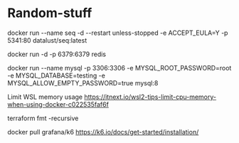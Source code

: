 # Random-stuff

docker run --name seq -d --restart unless-stopped -e ACCEPT_EULA=Y -p 5341:80 datalust/seq:latest

docker run -d -p 6379:6379 redis

docker run --name mysql -p 3306:3306 -e MYSQL_ROOT_PASSWORD=root -e MYSQL_DATABASE=testing -e MYSQL_ALLOW_EMPTY_PASSWORD=true mysql:8

Limit WSL  memory usage
https://itnext.io/wsl2-tips-limit-cpu-memory-when-using-docker-c022535faf6f


terraform fmt -recursive


docker pull grafana/k6
https://k6.io/docs/get-started/installation/
